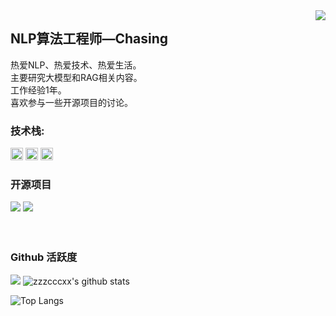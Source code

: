 <img align="right" src="https://count.getloli.com/get/@:zzzcccxx?theme=rule34">

## NLP算法工程师—Chasing

热爱NLP、热爱技术、热爱生活。  
主要研究大模型和RAG相关内容。  
工作经验1年。  
喜欢参与一些开源项目的讨论。  


### **技术栈:**

<a href="https://pytorch.org/"><code><img height="20" src="./images/pytorch.png"></code></a>
<a href="https://www.docker.com"><code><img height="20" src="./images/docker.png"></code></a>
<a href="https://github.com/QwenLM/Qwen2-VL"><code><img height="20" src="./images/qwen2-vl.png"></code></a>

### 开源项目

[![](https://github-readme-stats.vercel.app/api/pin/?username=zzzcccxx&repo=nano-graphrag)](https://github.com/zzzcccxx/nano-graphrag)
[![](https://github-readme-stats.vercel.app/api/pin/?username=zzzcccxx&repo=goods_glm)](https://github.com/zzzcccxx/goods_glm)
<br><br><br>

### Github 活跃度

[![](https://activity-graph.herokuapp.com/graph?username=zzzcccxx&theme=dracula)](https://github.com/ashutosh00710/github-readme-activity-graph)
![zzzcccxx's github stats](https://github-readme-stats.vercel.app/api?username=zzzcccxx&show_icons=true&theme=vue)

![Top Langs](https://github-readme-stats.vercel.app/api/top-langs/?username=zzzcccxx&langs_count=6)

